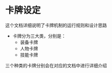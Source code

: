 # 卡牌设定
这个文档详细说明了卡牌机制的运行规则和设计思路

- 卡牌分为三大类，分别是：
    - 装备卡牌
    - 人物卡牌
    - 技能卡牌

三个种类的卡牌分别会在对应的文档中进行详细介绍
